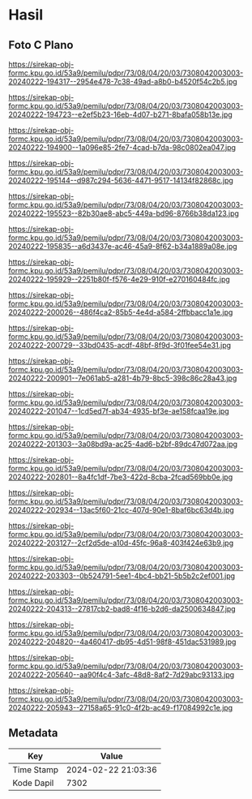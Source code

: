 # Hasil

## Foto C Plano

https://sirekap-obj-formc.kpu.go.id/53a9/pemilu/pdpr/73/08/04/20/03/7308042003003-20240222-194317--2954e478-7c38-49ad-a8b0-b4520f54c2b5.jpg

https://sirekap-obj-formc.kpu.go.id/53a9/pemilu/pdpr/73/08/04/20/03/7308042003003-20240222-194723--e2ef5b23-16eb-4d07-b271-8bafa058b13e.jpg

https://sirekap-obj-formc.kpu.go.id/53a9/pemilu/pdpr/73/08/04/20/03/7308042003003-20240222-194900--1a096e85-2fe7-4cad-b7da-98c0802ea047.jpg

https://sirekap-obj-formc.kpu.go.id/53a9/pemilu/pdpr/73/08/04/20/03/7308042003003-20240222-195144--d987c294-5636-4471-9517-14134f82868c.jpg

https://sirekap-obj-formc.kpu.go.id/53a9/pemilu/pdpr/73/08/04/20/03/7308042003003-20240222-195523--82b30ae8-abc5-449a-bd96-8766b38da123.jpg

https://sirekap-obj-formc.kpu.go.id/53a9/pemilu/pdpr/73/08/04/20/03/7308042003003-20240222-195835--a6d3437e-ac46-45a9-8f62-b34a1889a08e.jpg

https://sirekap-obj-formc.kpu.go.id/53a9/pemilu/pdpr/73/08/04/20/03/7308042003003-20240222-195929--2251b80f-f576-4e29-910f-e270160484fc.jpg

https://sirekap-obj-formc.kpu.go.id/53a9/pemilu/pdpr/73/08/04/20/03/7308042003003-20240222-200026--486f4ca2-85b5-4e4d-a584-2ffbbacc1a1e.jpg

https://sirekap-obj-formc.kpu.go.id/53a9/pemilu/pdpr/73/08/04/20/03/7308042003003-20240222-200729--33bd0435-acdf-48bf-8f9d-3f01fee54e31.jpg

https://sirekap-obj-formc.kpu.go.id/53a9/pemilu/pdpr/73/08/04/20/03/7308042003003-20240222-200901--7e061ab5-a281-4b79-8bc5-398c86c28a43.jpg

https://sirekap-obj-formc.kpu.go.id/53a9/pemilu/pdpr/73/08/04/20/03/7308042003003-20240222-201047--1cd5ed7f-ab34-4935-bf3e-ae158fcaa19e.jpg

https://sirekap-obj-formc.kpu.go.id/53a9/pemilu/pdpr/73/08/04/20/03/7308042003003-20240222-201303--3a08bd9a-ac25-4ad6-b2bf-89dc47d072aa.jpg

https://sirekap-obj-formc.kpu.go.id/53a9/pemilu/pdpr/73/08/04/20/03/7308042003003-20240222-202801--8a4fc1df-7be3-422d-8cba-2fcad569bb0e.jpg

https://sirekap-obj-formc.kpu.go.id/53a9/pemilu/pdpr/73/08/04/20/03/7308042003003-20240222-202934--13ac5f60-21cc-407d-90e1-8baf6bc63d4b.jpg

https://sirekap-obj-formc.kpu.go.id/53a9/pemilu/pdpr/73/08/04/20/03/7308042003003-20240222-203127--2cf2d5de-a10d-45fc-96a8-403f424e63b9.jpg

https://sirekap-obj-formc.kpu.go.id/53a9/pemilu/pdpr/73/08/04/20/03/7308042003003-20240222-203303--0b524791-5ee1-4bc4-bb21-5b5b2c2ef001.jpg

https://sirekap-obj-formc.kpu.go.id/53a9/pemilu/pdpr/73/08/04/20/03/7308042003003-20240222-204313--27817cb2-bad8-4f16-b2d6-da2500634847.jpg

https://sirekap-obj-formc.kpu.go.id/53a9/pemilu/pdpr/73/08/04/20/03/7308042003003-20240222-204820--4a460417-db95-4d51-98f8-451dac531989.jpg

https://sirekap-obj-formc.kpu.go.id/53a9/pemilu/pdpr/73/08/04/20/03/7308042003003-20240222-205640--aa90f4c4-3afc-48d8-8af2-7d29abc93133.jpg

https://sirekap-obj-formc.kpu.go.id/53a9/pemilu/pdpr/73/08/04/20/03/7308042003003-20240222-205943--27158a65-91c0-4f2b-ac49-f17084992c1e.jpg


## Metadata

| Key        | Value               |
| ---------- | ------------------- |
| Time Stamp | 2024-02-22 21:03:36 |
| Kode Dapil | 7302                |



